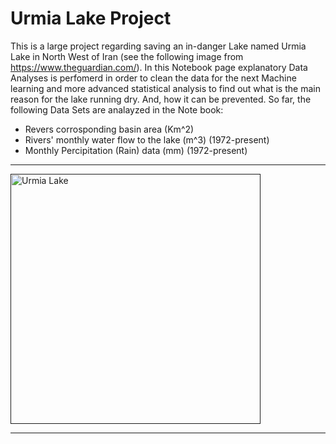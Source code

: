 # Urmia Lake Project 

This is a large project regarding saving an in-danger Lake named Urmia Lake in North West of Iran (see the following image from https://www.theguardian.com/). In this Notebook page explanatory Data Analyses is perfomerd in order to clean the data for the next Machine learning and more advanced statistical analysis to find out what is the main reason for the lake running dry. And, how it can be prevented. 
So far, the following Data Sets are analayzed in the Note book:  

* Revers corrosponding basin area (Km^2)
* Rivers' monthly water flow to the lake (m^3) (1972-present)
* Monthly Percipitation (Rain)  data (mm) (1972-present)


___
<a href=''> <img src='https://i.guim.co.uk/img/static/sys-images/Guardian/Pix/pictures/2015/1/23/1421981805869/e1d6a83b-c92e-469b-8cb1-a5e14e05174e-1020x994.jpeg?width=445&quality=45&auto=format&fit=max&dpr=2&s=591cb8a9ba42ef64d259af6dfb334267' alt="Urmia Lake" width="400" height="400" /></a>
___



